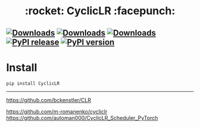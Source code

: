 <h1 align = "center">:rocket: CyclicLR :facepunch:</h1>

[![Downloads](http://pepy.tech/badge/CyclicLR)](http://pepy.tech/project/CyclicLR)
[![Downloads](https://pepy.tech/badge/CyclicLR/month)](https://pepy.tech/project/CyclicLR/month)
[![Downloads](https://pepy.tech/badge/CyclicLR/week)](https://pepy.tech/project/CyclicLR/week)
[![PyPI release](https://img.shields.io/pypi/v/CyclicLR.svg)](https://pypi.python.org/pypi/CyclicLR)
[![PyPI version](https://img.shields.io/pypi/pyversions/CyclicLR.svg)](https://pypi.python.org/pypi/CyclicLR)
---

# Install
```sh
pip install CyclicLR
```


---
https://github.com/bckenstler/CLR

https://github.com/m-romanenko/cycliclr
https://github.com/automan000/CyclicLR_Scheduler_PyTorch
